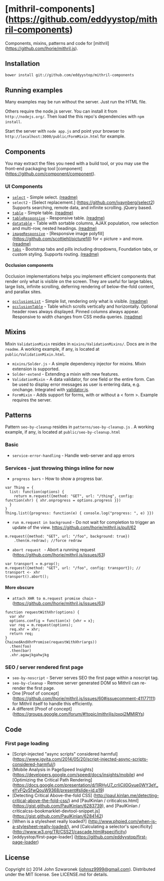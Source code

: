 # [mithril-components] (https://github.com/eddyystop/mithril-components)

Components, mixins, patterns and code for
[mithril] (https://github.com/lhorie/mithril.js).

## Installation
```sh
bower install git://github.com/eddyystop/mithril-components
```

## Running examples

Many examples may be run without the server. Just run the HTML file.

Others require the node.js server.
You can install it from ```http://nodejs.org/```.
Then load the this repo's dependencies with ```npm install```.

Start the server with ```node app.js``` and point your
browser to ```http://localhost:3000/public/FormMixin.html``` for example. 

## Components

You may extract the files you need with a build tool,
or you may use the front-end packaging tool
[component] (https://github.com/component/component).

### UI Components

- [```select```](/components/select) - Simple select.
[(readme)](/components/select)
- ```select2``` - [Select replacement.] (https://github.com/ivaynberg/select2) 
Supports searching, remote data, and infinite scrolling. jQuery based.
- [```table```](/components/table) - Simple table.
[(readme)](/components/table)
- [```tableResponsive```](/components/tableResponsive) - Responsive table.
[(readme)](/components/tableResponsive)
- [```datatable```](/components/datatable) - Table with sortable columns, AJAX population, 
row selection and multi-row, nested headings.
[(readme)](/components/datatable)
- [```imageResponsive```](/components/imageResponsive) - [Responsive image polyfill] 
(https://github.com/scottjehl/picturefill)  for < picture > and more.
[(readme)](/components/imageResponsive)
- [```tabs```](/components/tabs) - 
Bootstrap tabs and pills including dropdowns, Foundation tabs, or custom styling. 
Supports routing. 
[(readme)](/components/tabs)

#### Occlusion components

Occlusion implementations helps you implement efficient components that render 
only what is visible on the screen. 
They are useful for large tables, large lists, infinite scrolling, 
deferring rendering of below-the-fold content, and parallax sites.

- [```occlusionList```](/components/occlusionList) - Simple list, rendering only what is visible.
[(readme)](/components/occlusionList)
- [```occlusionTable```](/components/occlusionTable) - Table which scrolls vertically and horizontally.
Optional header rows always displayed. Pinned columns always appear.
Responsive to width changes from CSS media queries.
[(readme)](/components/occlusionTable)

## Mixins
Mixin ```ValidationMixin``` resides in ```mixins/ValidationMixins/```.
Docs are in the ```readme```.
A working example, if any, is located at ```public/ValidationMixin.html```.

- ```mixins/Solder.js``` - A simple dependency injector for mixins. 
Mixin extension is supported.
- ```Solder-extend``` - Extending a mixin with new features.
- ```ValidationMixin``` - A data validator, for one field or the entire form. 
Can be used to display error messages as user is entering data, e.g. onchange. 
Integrated with [validator.js](https://github.com/chriso/validator.js).
- ```FormMixin``` - Adds support for forms, with or without a < form >.
Example requires the server.

## Patterns
Pattern ```seo-by-cleanup``` resides in ```patterns/seo-by-cleanup.js``` .
A working example, if any, is located at ```public/seo-by-cleanup.html```

### Basic

- ```service-error-handling``` - Handle web-server and app errors

### Services - just throwing things inline for now 

- ```progress bars``` - How to show a progress bar.

```
var Thing = {
  list: function(options) {
    return m.request({method: "GET", url: "/thing", config: function(xhr) { xhr.onprogress = options.progress }})
  }
}
Thing.list({progress: function(e) { console.log("progress: ", e) }})
```
- ```run m.request in background``` - Do not wait for completion to trigger an update of the view.
https://github.com/lhorie/mithril.js/pull/62
```
m.request({method: "GET", url: "/foo", background: true})
    .then(m.redraw); //force redraw
```
- ```abort request ``` - Abort a running request (https://github.com/lhorie/mithril.js/issues/63)
```
var transport = m.prop();
m.request({method: "GET", url: "/foo", config: transport}); // transport <- xhr
transport().abort();
```

#### More obscure

- ```attach XHR to m.request promise chain``` - (https://github.com/lhorie/mithril.js/issues/63)
```
function requestWithXhr(options) {
  var xhr
  options.config = function(x) {xhr = x};
  var req = m.request(options);
  req.xhr = xhr;
  return req;
}
ChainedAndXhrPromise(requestWithXhr(args))
  .then(foo)
  .then(bar)
  .xhr.agawjkgahwjkg
```

### SEO / server rendered first page

- ```seo-by-noscript``` - Server serves SEO the first page within a noscript tag.
- ```seo-by-cleanup``` - Remove server generated DOM so Mithril can re-render the first page.
- One [Proof of concept] (https://github.com/lhorie/mithril.js/issues/60#issuecomment-41177111)
for Mithril itself to handle this efficiently.
- A different [Proof of concept] (https://groups.google.com/forum/#!topic/mithriljs/pxpj2MMIRYs)

## Code

### First page loading

- [Script-injected "async scripts" considered harmful] 
(https://www.igvita.com/2014/05/20/script-injected-async-scripts-considered-harmful/)
- [Mobile Analysis in PageSpeed Insights]
(https://developers.google.com/speed/docs/insights/mobile)
and [Optimizing the Critical Path Rendering]
(https://docs.google.com/presentation/d/1IRHyU7_crIiCjl0Gvue0WY3eY_eYvFQvSfwQouW9368/present#slide=id.p19)
- [Detecting Critical Above-the-fold CSS]
(http://paul.kinlan.me/detecting-critical-above-the-fold-css/)
and [PaulKinlan / criticalcss.html]
(https://gist.github.com/PaulKinlan/6283739),
and [PaulKinlan / criticalcss-bookmarklet-devtool-snippet.js]
(https://gist.github.com/PaulKinlan/6284142)
- [When is a stylesheet really loaded?]
(http://www.phpied.com/when-is-a-stylesheet-really-loaded/),
and [Calculating a selector's specificity]
(http://www.w3.org/TR/CSS21/cascade.html#specificity)
- [eddyystop/first-page-loader]
(https://github.com/eddyystop/first-page-loader)

## License
Copyright (c) 2014 John Szwaronek (<johnsz9999@gmail.com>).
Distributed under the MIT license. See LICENSE.md for details.